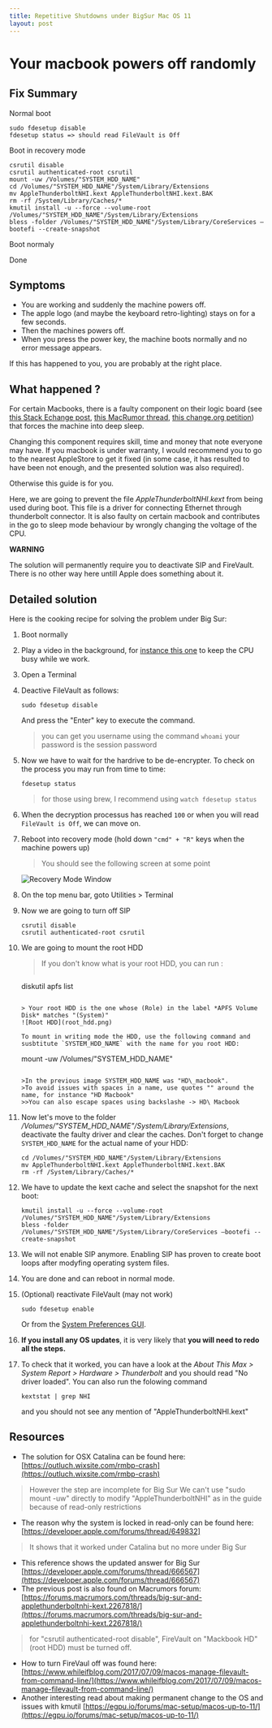 ```yaml
---
title: Repetitive Shutdowns under BigSur Mac OS 11
layout: post
---
```


# Your macbook powers off randomly

## Fix Summary

Normal boot
```
sudo fdesetup disable
fdesetup status => should read FileVault is Off
```
Boot in recovery mode
```
csrutil disable
csrutil authenticated-root csrutil
mount -uw /Volumes/"SYSTEM_HDD_NAME"
cd /Volumes/"SYSTEM_HDD_NAME"/System/Library/Extensions
mv AppleThunderboltNHI.kext AppleThunderboltNHI.kext.BAK
rm -rf /System/Library/Caches/*
kmutil install -u --force --volume-root /Volumes/"SYSTEM_HDD_NAME"/System/Library/Extensions
bless -folder /Volumes/"SYSTEM_HDD_NAME"/System/Library/CoreServices —bootefi --create-snapshot
```

Boot normaly

Done

## Symptoms

- You are working and suddenly the machine powers off. 
- The apple logo (and maybe the keyboard retro-lighting) stays on for a few seconds. 
- Then the machines powers off.
- When you press the power key, the machine boots normally and no error message appears.

If this has happened to you, you are probably at the right place.

## What happened ?


For certain Macbooks, there is a faulty component on their logic board (see [this Stack Echange post](https://apple.stackexchange.com/questions/306714/macbook-pro-15-retina-mid-2014-random-shutdowns), [this MacRumor thread](https://forums.macrumors.com/threads/help-updated-to-macos-10-12-4-mbp-randomly-shuts-off.2039446/page-6), [this change.org petition](https://www.change.org/p/apple-admit-to-the-problem-of-macbooks-randomly-shutting-down-and-recall)) that forces the machine into deep sleep.

Changing this component requires skill, time and money that note everyone may have. If you macbook is under warranty, I would recommend you to go to the nearest AppleStore to get it fixed (in some case, it has resulted to have been not enough, and the presented solution was also required).

Otherwise this guide is for you.

Here, we are going to prevent the file *AppleThunderboltNHI.kext* from being used during boot. This file is a driver for connecting Ethernet through thunderbolt connector. It is also faulty on certain macbook and contributes in the go to sleep mode behaviour by wrongly changing the voltage of the CPU.

**WARNING**

The solution will permanently require you to deactivate SIP and FireVault. There is no other way here untill Apple does something about it.


## Detailed solution

Here is the cooking recipe for solving the problem under Big Sur:

1. Boot normally

2. Play a video in the background, for [instance this one](https://www.youtube.com/watch?v=GEZhD3J89ZE) to keep the CPU busy while we work.

3. Open a Terminal

4. Deactive FileVault as follows:
	```
	sudo fdesetup disable
	```

	And press the "Enter" key to execute the command.

	> you can get you username using the command
	> `whoami`
	> your password is the session password

5. Now we have to wait for the hardrive to be de-encrypter. To check on the process you may run from time to time:

	```
	fdesetup status
	```

	> for those using brew, I recommend using `watch fdesetup status`

6. When the decryption processus has reached `100` or when you will read `FileVault is Off`, we can move on.

7. Reboot into recovery mode (hold down `"cmd" + "R"` keys when the machine powers up)

	> You should see the following screen at some point

	![Recovery Mode Window](recovery_mode_window.png)

8. On the top menu bar, goto Utilities > Terminal

9. Now we are going to turn off SIP
	```
	csrutil disable
	csrutil authenticated-root csrutil
	```

10. We are going to mount the root HDD

	> If you don't know what is your root HDD, you can run :
	> ```
	diskutil apfs list
	```

	> Your root HDD is the one whose (Role) in the label *APFS Volume Disk* matches "(System)"
	![Root HDD](root_hdd.png)

	To mount in writing mode the HDD, use the following command and susbtitute `SYSTEM_HDD_NAME` with the name for you root HDD:
	```
	mount -uw /Volumes/"SYSTEM_HDD_NAME"
	```

	>In the previous image SYSTEM_HDD_NAME was "HD\_macbook".
	>To avoid issues with spaces in a name, use quotes "" around the name, for instance "HD Macbook"
	>>You can also escape spaces using backslashe -> HD\ Macbook

11. Now let's move to the folder */Volumes/"SYSTEM_HDD_NAME"/System/Library/Extensions*, deactivate the faulty driver and clear the caches.
	Don't forget to change `SYSTEM_HDD_NAME` for the actual name of your HDD:

	```
	cd /Volumes/"SYSTEM_HDD_NAME"/System/Library/Extensions
	mv AppleThunderboltNHI.kext AppleThunderboltNHI.kext.BAK
	rm -rf /System/Library/Caches/*
	```

12. We have to update the kext cache and select the snapshot for the next boot:
	```
	kmutil install -u --force --volume-root /Volumes/"SYSTEM_HDD_NAME"/System/Library/Extensions
	bless -folder /Volumes/"SYSTEM_HDD_NAME"/System/Library/CoreServices —bootefi --create-snapshot
	```

13. We will not enable SIP anymore. Enabling SIP has proven to create boot loops after modyfing operating system files.

14. You are done and can reboot in normal mode.

15. (Optional) reactivate FileVault (may not work)

	```
	sudo fdesetup enable
	```

	Or from the [System Preferences GUI](https://support.apple.com/fr-fr/HT204837).

16. **If you install any OS updates**, it is very likely that **you will need to redo all the steps.**

17. To check that it worked, you can have a look at the *About This Max > System Report > Hardware > Thunderbolt* and you should read "No driver loaded". You can also run the folowing command

	```
	kextstat | grep NHI
	```

	and you should not see any mention of "AppleThunderboltNHI.kext"

## Resources

- The solution for OSX Catalina can be found here:
[https://outluch.wixsite.com/rmbp-crash](https://outluch.wixsite.com/rmbp-crash)
> However the step are incomplete for Big Sur
> We can't use "sudo mount -uw" directly to modify "AppleThunderboltNHI" as in the guide because of read-only restrictions
- The reason why the system is locked in read-only can be found here:
[https://developer.apple.com/forums/thread/649832]
> It shows that it worked under Catalina but no more under Big Sur
- This reference shows the updated answer for Big Sur
[https://developer.apple.com/forums/thread/666567](https://developer.apple.com/forums/thread/666567)
- The previous post is also found on Macrumors forum: [https://forums.macrumors.com/threads/big-sur-and-applethunderboltnhi-kext.2267818/](https://forums.macrumors.com/threads/big-sur-and-applethunderboltnhi-kext.2267818/)
> for "csrutil authenticated-root disable", FireVault on "Mackbook HD" (root HDD) must be turned off.
- How to turn FireVaul off was found here: 
[https://www.whileifblog.com/2017/07/09/macos-manage-filevault-from-command-line/](https://www.whileifblog.com/2017/07/09/macos-manage-filevault-from-command-line/)
- Another interesting read about making permanent change to the OS and issues with kmutil
[https://egpu.io/forums/mac-setup/macos-up-to-11/](https://egpu.io/forums/mac-setup/macos-up-to-11/)